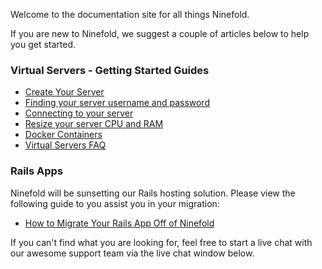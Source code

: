 Welcome to the documentation site for all things Ninefold.

If you are new to Ninefold, we suggest a couple of articles below to help you get started.

### Virtual Servers - Getting Started Guides

*  [Create Your Server](servers/create.md)
*  [Finding your server username and password](servers/new_server_username_and_password.md)
*  [Connecting to your server](servers/how_to_connect_to_your_server_using_ssh_rdp.md)
*  [Resize your server CPU and RAM](servers/resize.md)
*  [Docker Containers](servers/how_to_create_a_docker_server.md)
*  [Virtual Servers FAQ](servers/faq.md)

### Rails Apps

Ninefold will be sunsetting our Rails hosting solution. Please view the following guide to you assist you in your migration:

* [How to Migrate Your Rails App Off of Ninefold](apps/how_to_migrate_your_rails_app_off_of_ninefold.md)

If you can't find what you are looking for, feel free to start a live chat with our awesome support team via the live chat window below.
